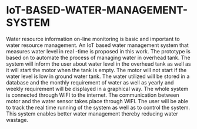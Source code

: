 # IoT-BASED-WATER-MANAGEMENT-SYSTEM
Water resource information on-line monitoring is basic and important to water resource management. An IoT based water management system that measures water level in real -time is proposed in this work. The prototype is based on to automate the process of managing water in overhead tank. The system will inform the user about water level in the overhead tank as well as it will start the motor when the tank is empty. The motor will not start if the water level is low in ground water tank. The water utilized will be stored in a database and the monthly requirement of water as well as yearly and weekly requirement will be displayed in a graphical way. The whole system is connected through WIFI to the internet. The communication between motor and the water sensor takes place through WIFI. The user will be able to track the real time running of the system as well as to control the system. This system enables better water management thereby reducing water wastage.

